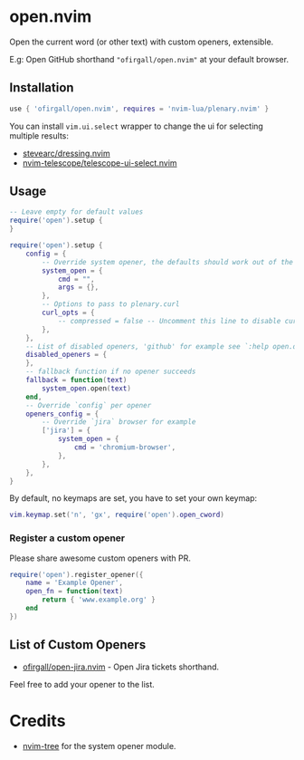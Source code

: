 # open.nvim
Open the current word (or other text) with custom openers, extensible.

E.g: Open GitHub shorthand `"ofirgall/open.nvim"` at your default browser.

## Installation
```lua
use { 'ofirgall/open.nvim', requires = 'nvim-lua/plenary.nvim' }
```

You can install `vim.ui.select` wrapper to change the ui for selecting multiple results:
* [stevearc/dressing.nvim](https://github.com/stevearc/dressing.nvim)
* [nvim-telescope/telescope-ui-select.nvim](https://github.com/nvim-telescope/telescope-ui-select.nvim)

## Usage
```lua
-- Leave empty for default values
require('open').setup {
}

require('open').setup {
    config = {
        -- Override system opener, the defaults should work out of the box
        system_open = {
            cmd = "",
            args = {},
        },
        -- Options to pass to plenary.curl
        curl_opts = {
            -- compressed = false -- Uncomment this line to disable curl compression
        },
    },
    -- List of disabled openers, 'github' for example see `:help open.default_openers`
    disabled_openers = {
    },
    -- fallback function if no opener succeeds
    fallback = function(text)
        system_open.open(text)
    end,
    -- Override `config` per opener
    openers_config = {
        -- Override `jira` browser for example
        ['jira'] = {
            system_open = {
                cmd = 'chromium-browser',
            },
        },
    },
}
```

By default, no keymaps are set, you have to set your own keymap:
```lua
vim.keymap.set('n', 'gx', require('open').open_cword)
```

### Register a custom opener
Please share awesome custom openers with PR.
```lua
require('open').register_opener({
    name = 'Example Opener',
    open_fn = function(text)
        return { 'www.example.org' }
    end
})
```

## List of Custom Openers
* [ofirgall/open-jira.nvim](https://github.com/ofirgall/open-jira.nvim) - Open Jira tickets shorthand.

Feel free to add your opener to the list.

# Credits
* [nvim-tree](https://github.com/nvim-tree/nvim-tree.lua) for the system opener module.
